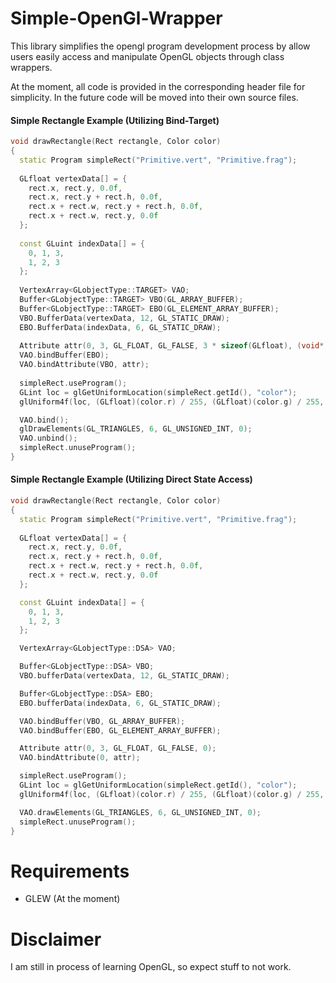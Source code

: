 # Simple-OpenGl-Wrapper
This library simplifies the opengl program development process by allow users easily access and manipulate OpenGL objects through class wrappers.

At the moment, all code is provided in the corresponding header file for simplicity. In the future code will be moved into their own source files.
</br>
#### Simple Rectangle Example (Utilizing Bind-Target)
```c++
void drawRectangle(Rect rectangle, Color color)
{
  static Program simpleRect("Primitive.vert", "Primitive.frag");
  
  GLfloat vertexData[] = {
  	rect.x, rect.y, 0.0f,
	rect.x, rect.y + rect.h, 0.0f,
	rect.x + rect.w, rect.y + rect.h, 0.0f,
	rect.x + rect.w, rect.y, 0.0f
  };
  
  const GLuint indexData[] = {
  	0, 1, 3,
	1, 2, 3
  };
  
  VertexArray<GLobjectType::TARGET> VAO;
  Buffer<GLobjectType::TARGET> VBO(GL_ARRAY_BUFFER);
  Buffer<GLobjectType::TARGET> EBO(GL_ELEMENT_ARRAY_BUFFER);
  VBO.BufferData(vertexData, 12, GL_STATIC_DRAW);
  EBO.BufferData(indexData, 6, GL_STATIC_DRAW);
  
  Attribute attr(0, 3, GL_FLOAT, GL_FALSE, 3 * sizeof(GLfloat), (void*)0);
  VAO.bindBuffer(EBO);
  VAO.bindAttribute(VBO, attr);
  
  simpleRect.useProgram();
  GLint loc = glGetUniformLocation(simpleRect.getId(), "color");
  glUniform4f(loc, (GLfloat)(color.r) / 255, (GLfloat)(color.g) / 255, (GLfloat)(color.b) / 255, (GLfloat)(color.a) / 255);

  VAO.bind();
  glDrawElements(GL_TRIANGLES, 6, GL_UNSIGNED_INT, 0);
  VAO.unbind();
  simpleRect.unuseProgram();
}
```
#### Simple Rectangle Example (Utilizing Direct State Access)
```c++
void drawRectangle(Rect rectangle, Color color)
{
  static Program simpleRect("Primitive.vert", "Primitive.frag");
  
  GLfloat vertexData[] = {
  	rect.x, rect.y, 0.0f,
	rect.x, rect.y + rect.h, 0.0f,
	rect.x + rect.w, rect.y + rect.h, 0.0f,
	rect.x + rect.w, rect.y, 0.0f
  };

  const GLuint indexData[] = {
	0, 1, 3,
	1, 2, 3
  };

  VertexArray<GLobjectType::DSA> VAO;

  Buffer<GLobjectType::DSA> VBO;
  VBO.bufferData(vertexData, 12, GL_STATIC_DRAW);

  Buffer<GLobjectType::DSA> EBO;
  EBO.bufferData(indexData, 6, GL_STATIC_DRAW);

  VAO.bindBuffer(VBO, GL_ARRAY_BUFFER);
  VAO.bindBuffer(EBO, GL_ELEMENT_ARRAY_BUFFER);

  Attribute attr(0, 3, GL_FLOAT, GL_FALSE, 0);
  VAO.bindAttribute(0, attr);

  simpleRect.useProgram();
  GLint loc = glGetUniformLocation(simpleRect.getId(), "color");
  glUniform4f(loc, (GLfloat)(color.r) / 255, (GLfloat)(color.g) / 255, (GLfloat)(color.b) / 255, (GLfloat)(color.a) / 255);

  VAO.drawElements(GL_TRIANGLES, 6, GL_UNSIGNED_INT, 0);
  simpleRect.unuseProgram();
}
```

# Requirements
- GLEW (At the moment)

# Disclaimer
I am still in process of learning OpenGL, so expect stuff to not work.
